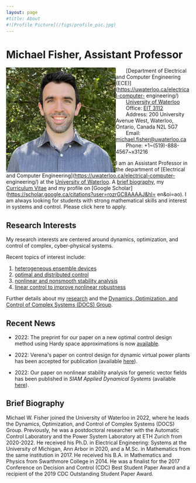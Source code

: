 ```yaml
---
layout: page
#title: About
#![Profile Picture](/figs/profile_pic.jpg)
---
```


# Michael Fisher, Assistant Professor

<img style="float: left;" src="/figs/profile_pic2.jpg" width="300" height="286">

&nbsp;&nbsp;&nbsp;&nbsp;&nbsp;&nbsp; [Department of Electrical and Computer Engineering (ECE)](https://uwaterloo.ca/electrical-computer-
engineering/)  
&nbsp;&nbsp;&nbsp;&nbsp;&nbsp;&nbsp; [University of Waterloo](https://uwaterloo.ca/)  
&nbsp;&nbsp;&nbsp;&nbsp;&nbsp;&nbsp; Office: [EIT 3112](https://www.google.com/maps/place/Centre+for+Environmental+and+Information+Technology,+University+of,+Waterloo,+ON+N2L+3G1/@43.4714993,-80.5443037,17z/data=!3m1!4b1!4m5!3m4!1s0x882bf40191f340eb:0xd589fe3fc3732938!8m2!3d43.4714954!4d-80.542115)  
&nbsp;&nbsp;&nbsp;&nbsp;&nbsp;&nbsp; Address: 200 University Avenue West, Waterloo, Ontario, Canada N2L 5G7  
&nbsp;&nbsp;&nbsp;&nbsp;&nbsp;&nbsp; Email: michael.fisher@uwaterloo.ca  
&nbsp;&nbsp;&nbsp;&nbsp;&nbsp;&nbsp; Phone: +1~(519)-888-4567~x31216  
  
  
  
  
  
  
  
  
  
  
I am an Assistant Professor in the department of
[Electrical and Computer Engineering](https://uwaterloo.ca/electrical-computer-
engineering/) at the
[University of Waterloo](https://uwaterloo.ca/).
A [brief biography](#brief-biography),
my [Curriculum Vitae](cvMWF.pdf) and my profile on
[Google Scholar](https://scholar.google.ca/citations?user=rozrGC8AAAAJ&hl=
en&oi=ao).
I am always looking for students with strong mathematical skills and interest
in systems and control.
Please click here to apply.

## Research Interests

My research interests are centered around dynamics, optimization, and control
of complex, cyber-physical systems.

Recent topics of interest include:

1. [heterogeneous ensemble devices](https://michaelwfisher.github.io/research/#heterogeneous-ensemble-control)
2. [optimal and distributed control](https://michaelwfisher.github.io/research/#optimal-and-distributed-control)
3. [nonlinear and nonsmooth stability analysis](https://michaelwfisher.github.io/research/#nonlinear-and-nonsmooth-stability-analysis)
4. [linear control to improve nonlinear robustness](https://michaelwfisher.github.io/research/#linear-control-to-improve-nonlinear-robustness)

Further details about my
[research](https://michaelwfisher.github.io/research/)
and the [Dynamics, Optimization, and Control of Complex Systems (DOCS)
Group](https://michaelwfisher.github.io/docs_group/).

## Recent News

- 2022: The preprint for our paper on a new optimal control design method using
Hardy space approximations is now
[available](https://arxiv.org/pdf/2203.16765.pdf).

- 2022: Verena's paper on control design for dynamic virtual power plants
has been accepted for publication
(available [here](https://arxiv.org/pdf/2108.00925.pdf)).

- 2022: Our paper on nonlinear stability analysis for generic vector fields
has been published in *SIAM Applied Dynamical Systems*
(available [here](https://epubs.siam.org/doi/pdf/10.1137/20M1371944)).


## Brief Biography

Michael W. Fisher joined the University of Waterloo in 2022, where he leads the
Dynamics, Optimization, and Control of Complex Systems (DOCS) Group.
Previously, he was a postdoctoral researcher with the Automatic Control
Laboratory and the Power System Laboratory at ETH Zurich from 2020-2022.
He received his Ph.D. in Electrical Engineering: Systems at the University of
Michigan, Ann Arbor in 2020, and a M.Sc. in Mathematics from the same
institution in 2017.  He received his B.A. in Mathematics and Physics from
Swarthmore College in 2014.  He was a finalist for the 2017 Conference on
Decision and Control (CDC) Best Student Paper Award and a recipient of the
2019 CDC Outstanding Student Paper Award.
